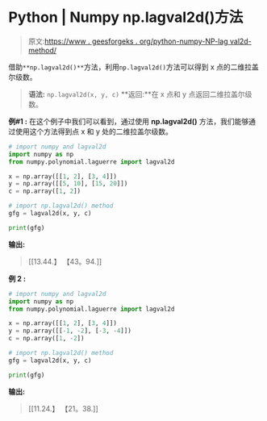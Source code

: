 # Python | Numpy np.lagval2d()方法

> 原文:[https://www . geesforgeks . org/python-numpy-NP-lag val2d-method/](https://www.geeksforgeeks.org/python-numpy-np-lagval2d-method/)

借助`**np.lagval2d()**`方法，利用`np.lagval2d()`方法可以得到 x 点的二维拉盖尔级数。

> **语法:** `np.lagval2d(x, y, c)`
> **返回:**在 x 点和 y 点返回二维拉盖尔级数。

**例#1 :**
在这个例子中我们可以看到，通过使用 **np.lagval2d()** 方法，我们能够通过使用这个方法得到点 x 和 y 处的二维拉盖尔级数。

```py
# import numpy and lagval2d
import numpy as np
from numpy.polynomial.laguerre import lagval2d

x = np.array([[1, 2], [3, 4]])
y = np.array([[5, 10], [15, 20]])
c = np.array([1, 2])

# import np.lagval2d() method
gfg = lagval2d(x, y, c)

print(gfg)
```

**输出:**

> [[13.44.】
> 【43。94.]]

**例 2 :**

```py
# import numpy and lagval2d
import numpy as np
from numpy.polynomial.laguerre import lagval2d

x = np.array([[1, 2], [3, 4]])
y = np.array([[-1, -2], [-3, -4]])
c = np.array([1, -2])

# import np.lagval2d() method
gfg = lagval2d(x, y, c)

print(gfg)
```

**输出:**

> [[11.24.】
> 【21。38.]]